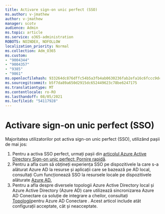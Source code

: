 ```yaml
---
title: Activare sign-on unic perfect (SSO)
ms.author: v-jmathew
author: v-jmathew
manager: scotv
audience: Admin
ms.topic: article
ms.service: o365-administration
ROBOTS: NOINDEX, NOFOLLOW
localization_priority: Normal
ms.collection: Adm_O365
ms.custom:
- "9004344"
- "9004357"
- "9385"
- "9861"
ms.openlocfilehash: 933264dc876dffc54b5a3fb4ab0630236fab2efa16c6fccc9dc31716cf366129
ms.sourcegitcommit: b5f7da89a650d2915dc652449623c78be6247175
ms.translationtype: MT
ms.contentlocale: ro-RO
ms.lasthandoff: 08/05/2021
ms.locfileid: "54117928"
---
```

# <a name="enable-seamless-single-sign-on-sso"></a>Activare sign-on unic perfect (SSO)

Majoritatea utilizatorilor pot activa sign-on unic perfect (SSO), utilizând pașii de mai jos:

1. Pentru a activa SSO perfect, urmați pașii din [articolul Azure Active Directory Sign-on unic perfect: Pornire rapidă](https://docs.microsoft.com/azure/active-directory/hybrid/how-to-connect-sso-quick-start).
2. Pentru a afla cum să obțineți experiența SSO pe dispozitivele la care s-a alăturat Azure AD la resurse și aplicații care se bazează pe AD local, consultați Cum funcționează SSO la resursele locale pe dispozitivele alăturate [Azure AD.](https://docs.microsoft.com/azure/active-directory/devices/azuread-join-sso)
3. Pentru a afla despre diversele topologii Azure Active Directory local și Azure Active Directory (Azure AD) care utilizează sincronizarea Azure AD Conectare ca soluție de integrare a cheilor, consultați [Topologii](https://docs.microsoft.com/azure/active-directory/hybrid/plan-connect-topologies)pentru Azure AD Conectare . Acest articol include atât configurații acceptate, cât și neacceptate.
